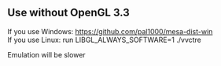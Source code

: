 ## Use without OpenGL 3.3

If you use Windows: https://github.com/pal1000/mesa-dist-win  
If you use Linux: run LIBGL_ALWAYS_SOFTWARE=1 ./vvctre

Emulation will be slower